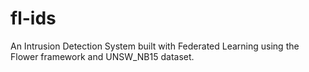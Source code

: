 # fl-ids
An Intrusion Detection System built with Federated Learning using the Flower framework and UNSW_NB15 dataset.
